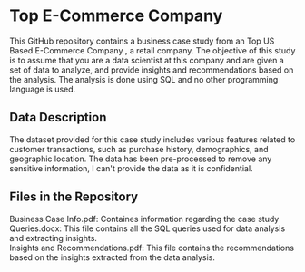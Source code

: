 # Top E-Commerce Company

This GitHub repository contains a business case study from an Top US Based E-Commerce Company , a retail company. The objective of this study is to assume that you are a data scientist at this company and are given a set of data to analyze, and provide insights and recommendations based on the analysis. The analysis is done using SQL and no other programming language is used.

## Data Description
The dataset provided for this case study includes various features related to customer transactions, such as purchase history, demographics, and geographic location. The data has been pre-processed to remove any sensitive information, I can't provide the data as it is confidential.

## Files in the Repository
Business Case Info.pdf: Containes information regarding the case study</br>
Queries.docx: This file contains all the SQL queries used for data analysis and extracting insights.</br>
Insights and Recommendations.pdf: This file contains the recommendations based on the insights extracted from the data analysis.</br>
